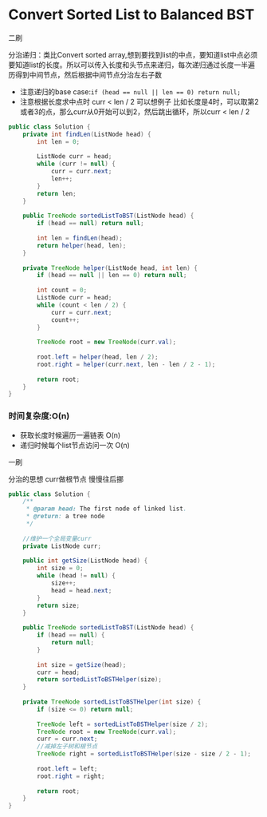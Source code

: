 # Convert Sorted List to Balanced BST
二刷

分治递归：类比Convert sorted array,想到要找到list的中点，要知道list中点必须要知道list的长度。所以可以传入长度和头节点来递归，每次递归通过长度一半遍历得到中间节点，然后根据中间节点分治左右子数 
* 注意递归的base case:```if (head == null || len == 0) return null;```
* 注意根据长度求中点时 curr < len / 2  可以想例子 比如长度是4时，可以取第2或者3的点，那么curr从0开始可以到2，然后跳出循环，所以curr < len / 2


```java
public class Solution {
    private int findLen(ListNode head) {
        int len = 0;
        
        ListNode curr = head;
        while (curr != null) {
            curr = curr.next;
            len++;
        }
        return len;
    }
    
    public TreeNode sortedListToBST(ListNode head) {
        if (head == null) return null;
        
        int len = findLen(head);
        return helper(head, len);
    }
    
    private TreeNode helper(ListNode head, int len) {
        if (head == null || len == 0) return null;
        
        int count = 0;
        ListNode curr = head;
        while (count < len / 2) {
            curr = curr.next;
            count++;
        }
        
        TreeNode root = new TreeNode(curr.val);
        
        root.left = helper(head, len / 2);
        root.right = helper(curr.next, len - len / 2 - 1);
        
        return root;
    }
}

```


### 时间复杂度:O(n)

* 获取长度时候遍历一遍链表 O(n)
* 递归时候每个list节点访问一次 O(n)







一刷

分治的思想
curr做根节点 慢慢往后挪


```java
public class Solution {
    /**
     * @param head: The first node of linked list.
     * @return: a tree node
     */
    
    //维护一个全局变量curr
    private ListNode curr;
     
    public int getSize(ListNode head) {
        int size = 0;
        while (head != null) {
            size++;
            head = head.next;
        }
        return size;
    }
    
    public TreeNode sortedListToBST(ListNode head) {  
        if (head == null) {
            return null;
        }
        
        int size = getSize(head);
        curr = head;
        return sortedListToBSTHelper(size);
    }
    
    private TreeNode sortedListToBSTHelper(int size) {
        if (size <= 0) return null;
        
        TreeNode left = sortedListToBSTHelper(size / 2);
        TreeNode root = new TreeNode(curr.val);
        curr = curr.next;
        //减掉左子树和根节点
        TreeNode right = sortedListToBSTHelper(size - size / 2 - 1);
        
        root.left = left;
        root.right = right;
        
        return root;
    }
}
```